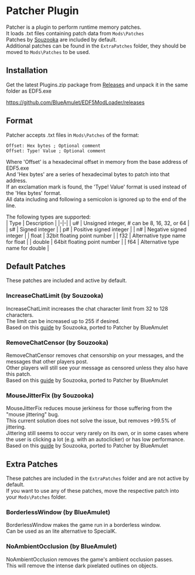 # Patcher Plugin

Patcher is a plugin to perform runtime memory patches.  
It loads .txt files containing patch data from `Mods\Patches`  
Patches by [Souzooka](https://github.com/Souzooka) are included by default.  
Additional patches can be found in the `ExtraPatches` folder, they should be moved to `Mods\Patches` to be used.  

## Installation
Get the latest Plugins.zip package from [Releases](https://github.com/BlueAmulet/EDF5ModLoader/releases) and unpack it in the same folder as EDF5.exe

https://github.com/BlueAmulet/EDF5ModLoader/releases

## Format
Patcher accepts .txt files in `Mods\Patches` of the format:  
```
Offset: Hex bytes ; Optional comment
Offset: Type! Value ; Optional comment
```  
Where 'Offset' is a hexadecimal offset in memory from the base address of EDF5.exe  
And 'Hex bytes' are a series of hexadecimal bytes to patch into that address.  
If an exclamation mark is found, the 'Type! Value' format is used instead of the 'Hex bytes' format.  
All data including and following a semicolon is ignored up to the end of the line.  

The following types are supported:  
| Type | Description |
|-|-|
| u# | Unsigned integer, # can be 8, 16, 32, or 64 |
| s# | Signed integer |
| p# | Positive signed integer |
| n# | Negative signed integer |
| float | 32bit floating point number |
| f32 | Alternative type name for float |
| double | 64bit floating point number |
| f64 | Alternative type name for double |

## Default Patches
These patches are included and active by default.  

### IncreaseChatLimit (by Souzooka)
IncreaseChatLimit increases the chat character limit from 32 to 128 characters.  
The limit can be increased up to 255 if desired.  
Based on this [guide](https://steamcommunity.com/sharedfiles/filedetails/?id=1814868040) by Souzooka, ported to Patcher by BlueAmulet  

### RemoveChatCensor (by Souzooka)
RemoveChatCensor removes chat censorship on your messages, and the messages that other players post.  
Other players will still see your message as censored unless they also have this patch.  
Based on this [guide](https://steamcommunity.com/sharedfiles/filedetails/?id=1814868040) by Souzooka, ported to Patcher by BlueAmulet  

### MouseJitterFix (by Souzooka)
MouseJitterFix reduces mouse jerkiness for those suffering from the "mouse jittering" bug.  
This current solution does not solve the issue, but removes >99.5% of jittering.  
Jittering still seems to occur very rarely on its own, or in some cases where the user is clicking a lot (e.g. with an autoclicker) or has low performance.  
Based on this [guide](https://steamcommunity.com/sharedfiles/filedetails/?id=1819748441) by Souzooka, ported to Patcher by BlueAmulet  

## Extra Patches
These patches are included in the `ExtraPatches` folder and are not active by default.  
If you want to use any of these patches, move the respective patch into your `Mods\Patches` folder.

### BorderlessWindow (by BlueAmulet)
BorderlessWindow makes the game run in a borderless window.  
Can be used as an lite alternative to SpecialK.  

### NoAmbientOcclusion (by BlueAmulet)
NoAmbientOcclusion removes the game's ambient occlusion passes.  
This will remove the intense dark pixelated outlines on objects.  
